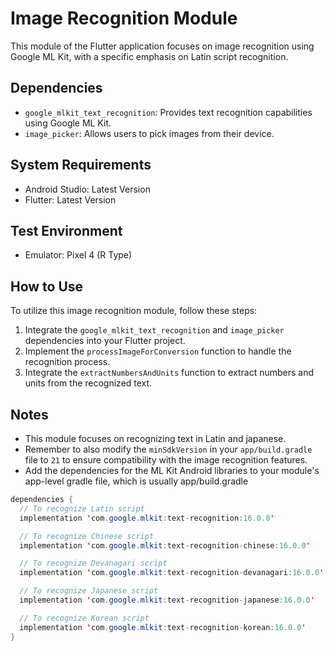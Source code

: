 # Image Recognition Module

This module of the Flutter application focuses on image recognition using Google ML Kit, with a specific emphasis on Latin script recognition.

## Dependencies

- `google_mlkit_text_recognition`: Provides text recognition capabilities using Google ML Kit.
- `image_picker`: Allows users to pick images from their device.

## System Requirements

- Android Studio: Latest Version
- Flutter: Latest Version

## Test Environment

- Emulator: Pixel 4 (R Type)

## How to Use

To utilize this image recognition module, follow these steps:

1. Integrate the `google_mlkit_text_recognition` and `image_picker` dependencies into your Flutter project.
2. Implement the `processImageForConversion` function to handle the recognition process.
3. Integrate the `extractNumbersAndUnits` function to extract numbers and units from the recognized text.

## Notes

- This module focuses on recognizing text in Latin and japanese.
- Remember to also modify the `minSdkVersion` in your `app/build.gradle` file to `21` to ensure compatibility with the image recognition features.
- Add the dependencies for the ML Kit Android libraries to your module's app-level gradle file, which is usually app/build.gradle
```java
dependencies {
  // To recognize Latin script
  implementation 'com.google.mlkit:text-recognition:16.0.0'

  // To recognize Chinese script
  implementation 'com.google.mlkit:text-recognition-chinese:16.0.0'

  // To recognize Devanagari script
  implementation 'com.google.mlkit:text-recognition-devanagari:16.0.0'

  // To recognize Japanese script
  implementation 'com.google.mlkit:text-recognition-japanese:16.0.0'

  // To recognize Korean script
  implementation 'com.google.mlkit:text-recognition-korean:16.0.0'
}